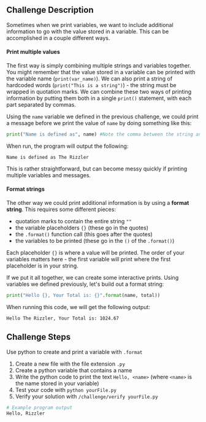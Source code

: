 ## Challenge Description
Sometimes when we print variables, we want to include additional information to go with the value stored in a variable. 
This can be accomplished in a couple different ways. 

#### Print multiple values
The first way is simply combining multiple strings and variables together. 
You might remember that the value stored in a variable can be printed with the variable name (`print(var_name)`).
We can also print a string of hardcoded words (`print("This is a string")`) - the string must be wrapped in quotation marks. 
We can combine these two ways of printing information by putting them both in a single `print()` statement, with each part separated by commas.

Using the `name` variable we defined in the previous challenge, we could print a message before we print the value of `name` by doing something like this:
```python
print("Name is defined as", name) #Note the comma between the string and the variable!
```
When run, the program will output the following:
```commandline
Name is defined as The Rizzler
```
This is rather straightforward, but can become messy quickly if printing multiple variables and messages. 

#### Format strings
The other way we could print additional information is by using a **format string**. This requires some different pieces: 
- quotation marks to contain the entire string `""`
- the variable placeholders `{}` (these go in the quotes)
- the `.format()` function call (this goes after the quotes)
- the variables to be printed (these go in the `()` of the `.format()`)

Each placeholder `{}` is where a value will be printed. The order of your variables matters here - the first variable will print where the first placeholder is in your string.

If we put it all together, we can create some interactive prints. Using variables we defined previously, let's build out a format string:
```python
print("Hello {}, Your Total is: {}".format(name, total))
```
When running this code, we will get the following output:
```commandline
Hello The Rizzler, Your Total is: 1024.67
```


## Challenge Steps
Use python to create and print a variable with `.format`

1. Create a new file with the file extension `.py`
2. Create a python variable that contains a name
3. Write the python code to print the text `Hello, <name>` (where `<name>` is the name stored in your variable)
4. Test your code with `python yourFile.py`
5. Verify your solution with `/challenge/verify yourFile.py`
```bash
# Example program output
Hello, Rizzler
```
